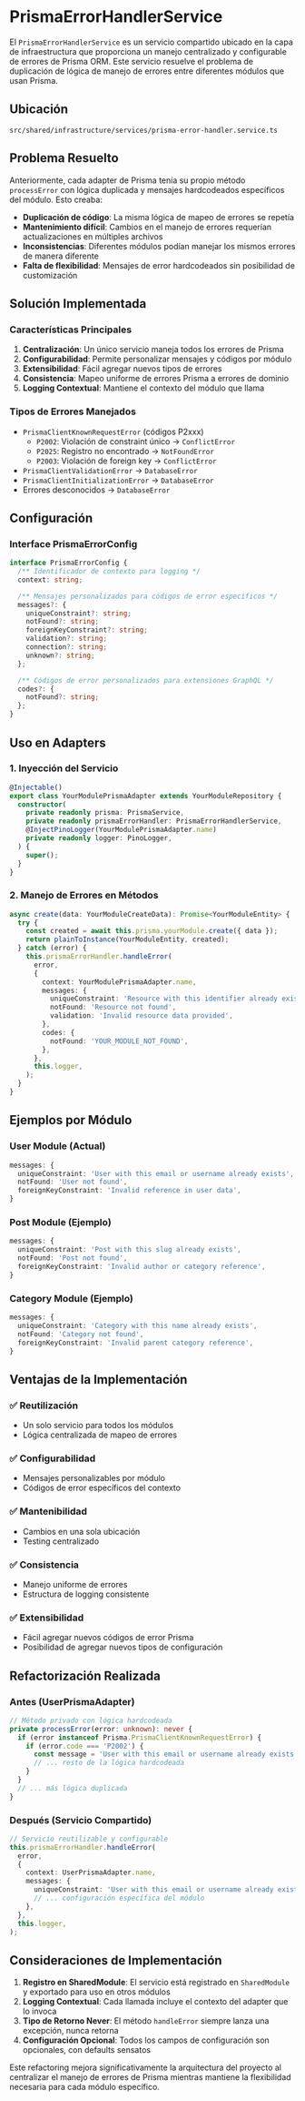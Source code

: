# PrismaErrorHandlerService

El `PrismaErrorHandlerService` es un servicio compartido ubicado en la capa de infraestructura que proporciona un manejo centralizado y configurable de errores de Prisma ORM. Este servicio resuelve el problema de duplicación de lógica de manejo de errores entre diferentes módulos que usan Prisma.

## Ubicación

```
src/shared/infrastructure/services/prisma-error-handler.service.ts
```

## Problema Resuelto

Anteriormente, cada adapter de Prisma tenía su propio método `processError` con lógica duplicada y mensajes hardcodeados específicos del módulo. Esto creaba:

- **Duplicación de código**: La misma lógica de mapeo de errores se repetía
- **Mantenimiento difícil**: Cambios en el manejo de errores requerían actualizaciones en múltiples archivos
- **Inconsistencias**: Diferentes módulos podían manejar los mismos errores de manera diferente
- **Falta de flexibilidad**: Mensajes de error hardcodeados sin posibilidad de customización

## Solución Implementada

### Características Principales

1. **Centralización**: Un único servicio maneja todos los errores de Prisma
2. **Configurabilidad**: Permite personalizar mensajes y códigos por módulo
3. **Extensibilidad**: Fácil agregar nuevos tipos de errores
4. **Consistencia**: Mapeo uniforme de errores Prisma a errores de dominio
5. **Logging Contextual**: Mantiene el contexto del módulo que llama

### Tipos de Errores Manejados

- `PrismaClientKnownRequestError` (códigos P2xxx)
  - `P2002`: Violación de constraint único → `ConflictError`
  - `P2025`: Registro no encontrado → `NotFoundError`
  - `P2003`: Violación de foreign key → `ConflictError`
- `PrismaClientValidationError` → `DatabaseError`
- `PrismaClientInitializationError` → `DatabaseError`
- Errores desconocidos → `DatabaseError`

## Configuración

### Interface PrismaErrorConfig

```typescript
interface PrismaErrorConfig {
  /** Identificador de contexto para logging */
  context: string;

  /** Mensajes personalizados para códigos de error específicos */
  messages?: {
    uniqueConstraint?: string;
    notFound?: string;
    foreignKeyConstraint?: string;
    validation?: string;
    connection?: string;
    unknown?: string;
  };

  /** Códigos de error personalizados para extensiones GraphQL */
  codes?: {
    notFound?: string;
  };
}
```

## Uso en Adapters

### 1. Inyección del Servicio

```typescript
@Injectable()
export class YourModulePrismaAdapter extends YourModuleRepository {
  constructor(
    private readonly prisma: PrismaService,
    private readonly prismaErrorHandler: PrismaErrorHandlerService,
    @InjectPinoLogger(YourModulePrismaAdapter.name)
    private readonly logger: PinoLogger,
  ) {
    super();
  }
}
```

### 2. Manejo de Errores en Métodos

```typescript
async create(data: YourModuleCreateData): Promise<YourModuleEntity> {
  try {
    const created = await this.prisma.yourModule.create({ data });
    return plainToInstance(YourModuleEntity, created);
  } catch (error) {
    this.prismaErrorHandler.handleError(
      error,
      {
        context: YourModulePrismaAdapter.name,
        messages: {
          uniqueConstraint: 'Resource with this identifier already exists',
          notFound: 'Resource not found',
          validation: 'Invalid resource data provided',
        },
        codes: {
          notFound: 'YOUR_MODULE_NOT_FOUND',
        },
      },
      this.logger,
    );
  }
}
```

## Ejemplos por Módulo

### User Module (Actual)

```typescript
messages: {
  uniqueConstraint: 'User with this email or username already exists',
  notFound: 'User not found',
  foreignKeyConstraint: 'Invalid reference in user data',
}
```

### Post Module (Ejemplo)

```typescript
messages: {
  uniqueConstraint: 'Post with this slug already exists',
  notFound: 'Post not found',
  foreignKeyConstraint: 'Invalid author or category reference',
}
```

### Category Module (Ejemplo)

```typescript
messages: {
  uniqueConstraint: 'Category with this name already exists',
  notFound: 'Category not found',
  foreignKeyConstraint: 'Invalid parent category reference',
}
```

## Ventajas de la Implementación

### ✅ Reutilización

- Un solo servicio para todos los módulos
- Lógica centralizada de mapeo de errores

### ✅ Configurabilidad

- Mensajes personalizables por módulo
- Códigos de error específicos del contexto

### ✅ Mantenibilidad

- Cambios en una sola ubicación
- Testing centralizado

### ✅ Consistencia

- Manejo uniforme de errores
- Estructura de logging consistente

### ✅ Extensibilidad

- Fácil agregar nuevos códigos de error Prisma
- Posibilidad de agregar nuevos tipos de configuración

## Refactorización Realizada

### Antes (UserPrismaAdapter)

```typescript
// Método privado con lógica hardcodeada
private processError(error: unknown): never {
  if (error instanceof Prisma.PrismaClientKnownRequestError) {
    if (error.code === 'P2002') {
      const message = 'User with this email or username already exists';
      // ... resto de la lógica hardcodeada
    }
  }
  // ... más lógica duplicada
}
```

### Después (Servicio Compartido)

```typescript
// Servicio reutilizable y configurable
this.prismaErrorHandler.handleError(
  error,
  {
    context: UserPrismaAdapter.name,
    messages: {
      uniqueConstraint: 'User with this email or username already exists',
      // ... configuración específica del módulo
    },
  },
  this.logger,
);
```

## Consideraciones de Implementación

1. **Registro en SharedModule**: El servicio está registrado en `SharedModule` y exportado para uso en otros módulos
2. **Logging Contextual**: Cada llamada incluye el contexto del adapter que lo invoca
3. **Tipo de Retorno Never**: El método `handleError` siempre lanza una excepción, nunca retorna
4. **Configuración Opcional**: Todos los campos de configuración son opcionales, con defaults sensatos

Este refactoring mejora significativamente la arquitectura del proyecto al centralizar el manejo de errores de Prisma mientras mantiene la flexibilidad necesaria para cada módulo específico.
